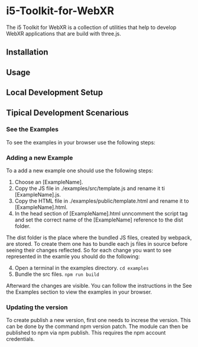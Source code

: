 # i5-Toolkit-for-WebXR
The i5 Toolkit for WebXR is a collection of utilities that help to develop WebXR applications that are build with three.js.

## Installation

## Usage

## Local Development Setup

## Tipical Development Scenarious

### See the Examples
To see the examples in your browser use the following steps:



### Adding a new Example
To a add a new example one should use the following steps:

1. Choose an [ExampleName].
2. Copy the JS file in ./examples/src/template.js and rename it ti [ExampleName].js.
3. Copy the HTML file in ./examples/public/template.html and rename it to [ExampleName].html.
4. In the head section of [ExampleName].html unncomment the script tag and set the correct name of the [ExampleName] reference to the dist folder.

The dist folder is the place where the bundled JS files, created by webpack, are stored. To create them one has to bundle each js files in source before seeing their changes reflected. So for each change you want to see represented in the examle you should do the following:

4. Open a terminal in the examples directory. 
`cd examples`
5. Bundle the src files.
`npm run build`

Afterward the changes are visible. You can follow the instructions in the See the Examples section to view the examples in your browser.

### Updating the version
To create publish a new version, first one needs to increse the version. This can be done by the command npm version patch. The module can then be published to npm via npm publish. This requires the npm account credentials.